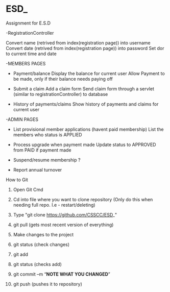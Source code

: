 # ESD_
Assignment for E.S.D 

 -RegistrationController
 
Convert name (retrived from index(registration page)) into username
 Convert date (retrived from index(registration page)) into password
 Set dor to current time and date

  -MEMBERS PAGES
     
     
   - Payment/balance 
    Display the balance for current user
    Allow Payment to be made, only if their balance needs paying off
  
  
   - Submit a claim
    Add a claim form
    Send claim form through a servlet (similar to registrationController) to database 
  
  
   - History of payments/claims
    Show history of payments and claims for current user
   
   
   -ADMIN PAGES
    
    
   - List provisional member applications (havent paid membership)
    List the members who status is APPLIED
  
  
  - Process upgrade when payment made
    Update status to APPROVED from PAID if payment made
  
  
  - Suspend/resume membership
    ?
 
 
  - Report annual turnover






How to Git

1.	Open Git Cmd

2.	Cd into file where you want to clone repository
   (Only do this when needing full repo. I.e - restart/deleting)

3.	Type "git clone https://github.com/CSSCC/ESD_"

4.	git pull (gets most recent version of everything)

5.	Make changes to the project

6.	git status (check changes)

7.	git add 

8. git status (checks add)

9.	git commit –m “**NOTE WHAT YOU CHANGED**”

9.	git push (pushes it to repository)
